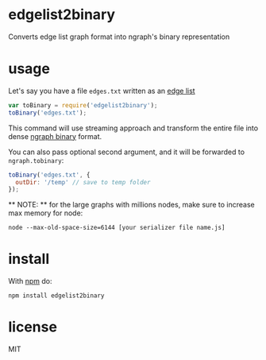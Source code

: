 # edgelist2binary

Converts edge list graph format into ngraph's binary representation

# usage

Let's say you have a file `edges.txt` written as an [edge list](https://github.com/anvaka/ngraph.toedgelist/blob/master/README.md#edge-list-as-a-string)

``` js
var toBinary = require('edgelist2binary');
toBinary('edges.txt');
```

This command will use streaming approach and transform the entire file into
dense [ngraph binary](https://github.com/anvaka/ngraph.tobinary) format.

You can also pass optional second argument, and it will be forwarded to
`ngraph.tobinary`:

``` js
toBinary('edges.txt', {
  outDir: '/temp' // save to temp folder
});
```

** NOTE: ** for the large graphs with millions nodes, make sure to increase
max memory for node:

```
node --max-old-space-size=6144 [your serializer file name.js]
```

# install

With [npm](https://npmjs.org) do:


```
npm install edgelist2binary
```

# license

MIT
